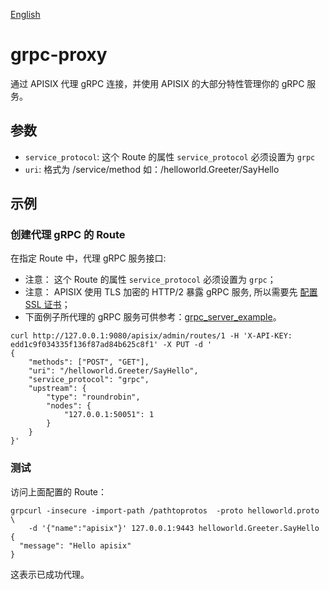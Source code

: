 <!--
#
# Licensed to the Apache Software Foundation (ASF) under one or more
# contributor license agreements.  See the NOTICE file distributed with
# this work for additional information regarding copyright ownership.
# The ASF licenses this file to You under the Apache License, Version 2.0
# (the "License"); you may not use this file except in compliance with
# the License.  You may obtain a copy of the License at
#
#     http://www.apache.org/licenses/LICENSE-2.0
#
# Unless required by applicable law or agreed to in writing, software
# distributed under the License is distributed on an "AS IS" BASIS,
# WITHOUT WARRANTIES OR CONDITIONS OF ANY KIND, either express or implied.
# See the License for the specific language governing permissions and
# limitations under the License.
#
-->

[English](grpc-proxy.md)

# grpc-proxy

通过 APISIX 代理 gRPC 连接，并使用 APISIX 的大部分特性管理你的 gRPC 服务。

## 参数

* `service_protocol`:  这个 Route 的属性 `service_protocol` 必须设置为 `grpc`
* `uri`:   格式为 /service/method 如：/helloworld.Greeter/SayHello

## 示例

### 创建代理 gRPC 的 Route

在指定 Route 中，代理 gRPC 服务接口:

* 注意： 这个 Route 的属性 `service_protocol` 必须设置为 `grpc`；
* 注意： APISIX 使用 TLS 加密的 HTTP/2 暴露 gRPC 服务, 所以需要先 [配置 SSL 证书](https-cn.md)；
* 下面例子所代理的 gRPC 服务可供参考：[grpc_server_example](https://github.com/iresty/grpc_server_example)。

```shell
curl http://127.0.0.1:9080/apisix/admin/routes/1 -H 'X-API-KEY: edd1c9f034335f136f87ad84b625c8f1' -X PUT -d '
{
    "methods": ["POST", "GET"],
    "uri": "/helloworld.Greeter/SayHello",
    "service_protocol": "grpc",
    "upstream": {
        "type": "roundrobin",
        "nodes": {
            "127.0.0.1:50051": 1
        }
    }
}'
```

### 测试

访问上面配置的 Route：

```shell
grpcurl -insecure -import-path /pathtoprotos  -proto helloworld.proto  \
    -d '{"name":"apisix"}' 127.0.0.1:9443 helloworld.Greeter.SayHello
{
  "message": "Hello apisix"
}
```

这表示已成功代理。
